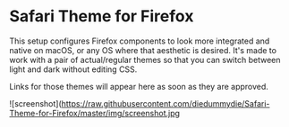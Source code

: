 # Safari Theme for Firefox

This setup configures Firefox components to look more integrated and native on macOS, or any OS where that aesthetic is desired. It's made to work with a pair of actual/regular themes so that you can switch between light and dark without editing CSS.

Links for those themes will appear here as soon as they are approved.

![screenshot](https://raw.githubusercontent.com/diedummydie/Safari-Theme-for-Firefox/master/img/screenshot.jpg
